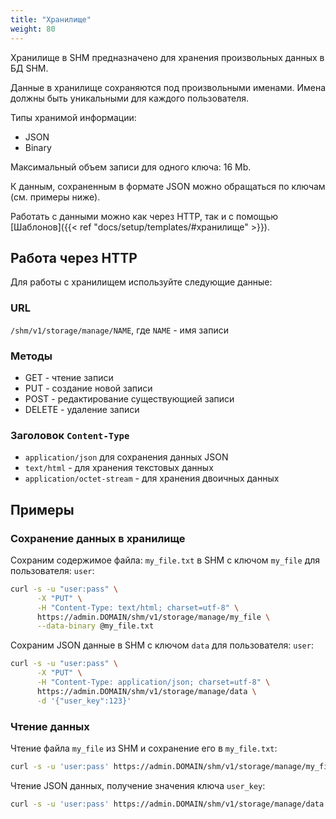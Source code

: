 ```yaml
---
title: "Хранилище"
weight: 80
---
```


Хранилище в SHM предназначено для хранения произвольных данных в БД SHM.

Данные в хранилище сохраняются под произвольными именами. Имена должны быть уникальными для каждого пользователя.

Типы хранимой информации:
- JSON
- Binary

Максимальный объем записи для одного ключа: 16 Mb.

К данным, сохраненным в формате JSON можно обращаться по ключам (см. примеры ниже).

Работать с данными можно как через HTTP, так и с помощью [Шаблонов]({{< ref "docs/setup/templates/#хранилище" >}}).

## Работа через HTTP

Для работы с хранилищем используйте следующие данные:

### URL
`/shm/v1/storage/manage/NAME`, где `NAME` - имя записи

### Методы
- GET - чтение записи
- PUT - создание новой записи
- POST - редактирование существующией записи
- DELETE - удаление записи

### Заголовок `Content-Type`
- `application/json` для сохранения данных JSON
- `text/html` - для хранения текстовых данных
- `application/octet-stream` - для хранения двоичных данных

## Примеры
### Сохранение данных в хранилище

Сохраним содержимое файла: `my_file.txt` в SHM с ключом `my_file` для пользователя: `user`:
```bash
curl -s -u "user:pass" \
      -X "PUT" \
      -H "Content-Type: text/html; charset=utf-8" \
      https://admin.DOMAIN/shm/v1/storage/manage/my_file \
      --data-binary @my_file.txt
```

Сохраним JSON данные в SHM с ключом `data` для пользователя: `user`:
```bash
curl -s -u "user:pass" \
      -X "PUT" \
      -H "Content-Type: application/json; charset=utf-8" \
      https://admin.DOMAIN/shm/v1/storage/manage/data \
      -d '{"user_key":123}'
```

### Чтение данных

Чтение файла `my_file` из SHM и сохранение его в `my_file.txt`:
```bash
curl -s -u 'user:pass' https://admin.DOMAIN/shm/v1/storage/manage/my_file > my_file.txt
```

Чтение JSON данных, получение значения ключа `user_key`:
```bash
curl -s -u 'user:pass' https://admin.DOMAIN/shm/v1/storage/manage/data | jq .user_key
```


